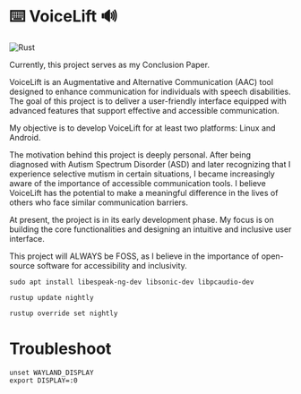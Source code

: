 # ⌨️ VoiceLift ️️🔊

![Rust](https://img.shields.io/badge/rust-%23000000.svg?style=for-the-badge&logo=rust&logoColor=white)

Currently, this project serves as my Conclusion Paper.

VoiceLift is an Augmentative and Alternative Communication (AAC) tool designed to enhance communication for individuals with speech disabilities. The goal of this project is to deliver a user-friendly interface equipped with advanced features that support effective and accessible communication.

My objective is to develop VoiceLift for at least two platforms: Linux and Android.

The motivation behind this project is deeply personal. After being diagnosed with Autism Spectrum Disorder (ASD) and later recognizing that I experience selective mutism in certain situations, I became increasingly aware of the importance of accessible communication tools. I believe VoiceLift has the potential to make a meaningful difference in the lives of others who face similar communication barriers.

At present, the project is in its early development phase. My focus is on building the core functionalities and designing an intuitive and inclusive user interface.

This project will ALWAYS be FOSS, as I believe in the importance of open-source software for accessibility and inclusivity.

`sudo apt install libespeak-ng-dev libsonic-dev libpcaudio-dev`

`rustup update nightly`

`rustup override set nightly`

# Troubleshoot
```
unset WAYLAND_DISPLAY
export DISPLAY=:0
```
